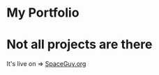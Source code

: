 # My Portfolio

# Not all projects are there

It's live on => [SpaceGuy.org](https://SpaceGuy.org/)
